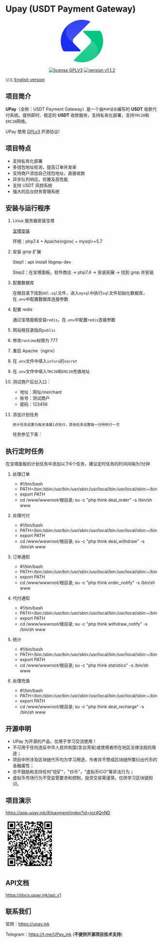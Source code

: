 # Upay (USDT Payment Gateway)

<p align="center">
<img src="https://raw.githubusercontent.com/UPay-USDT/USDT-Payment-Gateway/main/UPay-logo.png" witdh="140" height="140">
</p>
<p align="center">
<a href="https://www.gnu.org/licenses/gpl-3.0.html"><img src="https://img.shields.io/badge/license-GPLV3-blue" alt="license GPLV3"></a>
<a href="https://github.com/UPay-USDT/USDT-Payment-Gateway/releases/tag/v1.1.2"><img src="https://img.shields.io/badge/version-v1.1.2-green" alt="version v1.1.2"></a>
</p>

🇺🇸 [English version](https://github.com/UPay-USDT/USDT-Payment-Gateway/blob/main/README_en.md)

## 项目简介
**UPay**（全称：USDT Payment Gateway）是一个由<code>PHP语言</code>编写的 **USDT** 收款代付系统。提供即时、稳定的 **USDT** 收款服务，支持私有化部署，支持<code>TRC20</code>和<code>ERC20</code>网络。

UPay 使用 [GPLv3](https://www.gnu.org/licenses/gpl-3.0.html) 开源协议!


 
## 项目特点

* 支持私有化部署
* 多钱包地址轮询，提高订单并发率
* 支持商户添加自己钱包地址，直接收款
* 异步队列响应，优雅及高性能
* 支持 USDT 风控系统
* 强大的后台财务管理系统



## 安装与运行程序
1. Linux 服务器安装宝塔

   [宝塔安装](https://www.bt.cn/new/download.html)

   环境：php7.4 + Apache(nginx) + mysql>=5.7

2. 安装 gmp 扩展

   Step1：apt install libgmp-dev

   Step2：在宝塔面板，软件商店 -> php7.4 -> 安装拓展 -> 找到 gmp 并安装

3. 配置数据库

   在根目录下找到<code>ddl.sql</code>文件，进入<code>mysql</code>中执行<code>sql</code>文件初始化数据库，在<code>.env</code>中配置数据库连接参数

4. 配置 redis

   通过宝塔面板安装<code>redis</code>，在<code>.env</code>中配置<code>redis</code>连接参数

5. 网站根目录指向<code>public</code>

6. 修改<code>runtime</code>权限为 777

7. 重启 Apache（nginx）

8. 在<code>.env</code>文件中填入<code>infura</code>的<code>secret</code>

9. 在`.env`文件中填入`TRC20`和`ERC20`充值地址

10. 测试商户后台入口：

    * 地址：网址/merchant
    * 账号：测试商户
    * 密码：123456 

12. 添加计划任务

    `统计任务设置为每天凌晨1点执行，其他任务设置每一分钟执行一次`

    任务参见下表：



## 执行定时任务

在宝塔面板的计划任务中添加以下6个任务，建议定时任务的时间间隔为1分钟

1. 处理订单
   * #!/bin/bash
   * PATH=/bin:/sbin:/usr/bin:/usr/sbin:/usr/local/bin:/usr/local/sbin:~/bin
   * export PATH
   * cd /www/wwwroot/根目录; su -c "php think deal_order" -s /bin/sh www

3. 处理代付
   * #!/bin/bash
   * PATH=/bin:/sbin:/usr/bin:/usr/sbin:/usr/local/bin:/usr/local/sbin:~/bin
   * export PATH
   * cd /www/wwwroot/根目录; su -c "php think deal_withdraw" -s /bin/sh www

4. 订单通知
   * #!/bin/bash
   * PATH=/bin:/sbin:/usr/bin:/usr/sbin:/usr/local/bin:/usr/local/sbin:~/bin
   * export PATH
   * cd /www/wwwroot/根目录; su -c "php think order_notify" -s /bin/sh www

5. 代付通知
   * #!/bin/bash
   * PATH=/bin:/sbin:/usr/bin:/usr/sbin:/usr/local/bin:/usr/local/sbin:~/bin
   * export PATH
   * cd /www/wwwroot/根目录; su -c "php think withdraw_notify" -s /bin/sh www

6. 统计
   * #!/bin/bash
   * PATH=/bin:/sbin:/usr/bin:/usr/sbin:/usr/local/bin:/usr/local/sbin:~/bin
   * export PATH
   * cd /www/wwwroot/根目录; su -c "php think statistics" -s /bin/sh www

7. 处理充值
   * #!/bin/bash
   * PATH=/bin:/sbin:/usr/bin:/usr/sbin:/usr/local/bin:/usr/local/sbin:~/bin
   * export PATH
   * cd /www/wwwroot/根目录; su -c "php think deal_recharge" -s /bin/sh www



## 开源申明

* UPay 为开源的产品，仅用于学习交流使用！
* 不可用于任何违反中华人民共和国(含台湾省)或使用者所在地区法律法规的用途；
* 项目中所涉及区块链代币均为学习用途，作者并不赞成区块链所繁衍出代币的金融属性；
* 亦不鼓励和支持任何"挖矿"，"炒币"，"虚拟币ICO"等非法行为；
* 虚拟币市场行为不受监管要求和控制，投资交易需谨慎，仅供学习区块链知识。



## 项目演示

https://app.upay.ink/#/payment/index?id=joz4QnND

<img src="https://raw.githubusercontent.com/UPay-USDT/USDT-Payment-Gateway/main/demo-qrcode.png?2" witdh="160" height="160">

## API文档
https://docs.upay.ink/api_v1


## 联系我们

官网：https://upay.ink

Telegram：https://t.me/UPay_ink  (**不提供开源项目技术支持**)

